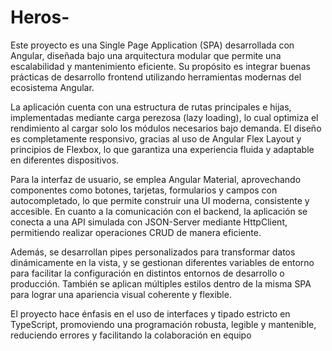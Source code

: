 # Heros-

Este proyecto es una Single Page Application (SPA) desarrollada con Angular, diseñada bajo una arquitectura modular que permite una escalabilidad y mantenimiento eficiente. Su propósito es integrar buenas prácticas de desarrollo frontend utilizando herramientas modernas del ecosistema Angular.

La aplicación cuenta con una estructura de rutas principales e hijas, implementadas mediante carga perezosa (lazy loading), lo cual optimiza el rendimiento al cargar solo los módulos necesarios bajo demanda. El diseño es completamente responsivo, gracias al uso de Angular Flex Layout y principios de Flexbox, lo que garantiza una experiencia fluida y adaptable en diferentes dispositivos.

Para la interfaz de usuario, se emplea Angular Material, aprovechando componentes como botones, tarjetas, formularios y campos con autocompletado, lo que permite construir una UI moderna, consistente y accesible. En cuanto a la comunicación con el backend, la aplicación se conecta a una API simulada con JSON-Server mediante HttpClient, permitiendo realizar operaciones CRUD de manera eficiente.

Además, se desarrollan pipes personalizados para transformar datos dinámicamente en la vista, y se gestionan diferentes variables de entorno para facilitar la configuración en distintos entornos de desarrollo o producción. También se aplican múltiples estilos dentro de la misma SPA para lograr una apariencia visual coherente y flexible.

El proyecto hace énfasis en el uso de interfaces y tipado estricto en TypeScript, promoviendo una programación robusta, legible y mantenible, reduciendo errores y facilitando la colaboración en equipo
